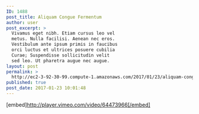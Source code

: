 ```yaml
---
ID: 1488
post_title: Aliquam Congue Fermentum
author: user
post_excerpt: >
  Vivamus eget nibh. Etiam cursus leo vel
  metus. Nulla facilisi. Aenean nec eros.
  Vestibulum ante ipsum primis in faucibus
  orci luctus et ultrices posuere cubilia
  Curae; Suspendisse sollicitudin velit
  sed leo. Ut pharetra augue nec augue.
layout: post
permalink: >
  http://ec2-3-92-30-99.compute-1.amazonaws.com/2017/01/23/aliquam-congue-fermentum/
published: true
post_date: 2017-01-23 10:01:48
---
```

[embed]http://player.vimeo.com/video/64473966[/embed]